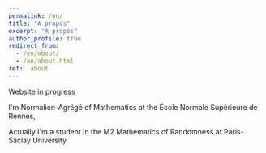```yaml
---
permalink: /en/
title: "A propos"
excerpt: "A propos"
author_profile: true
redirect_from: 
  - /en/about/
  - /en/about.html
ref:  about
---
```


Website in progress 

I'm Normalien-Agrégé of Mathematics at the École Normale Supérieure de Rennes, 

Actually I'm a student in the M2 Mathematics of Randomness at Paris-Saclay University

